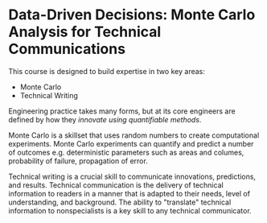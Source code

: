 # Data-Driven Decisions: Monte Carlo Analysis for Technical Communications

This course is designed to build expertise in two key areas:
- Monte Carlo 
- Technical Writing

Engineering practice takes many forms, but at its core engineers are
defined by how they _innovate using quantifiable methods_. 

Monte Carlo is a skillset that uses random numbers to create
computational experiments. Monte Carlo experiments can quantify and predict a
number of outcomes e.g. deterministic parameters such as areas and
columes, probability of failure, propagation of error. 

Technical writing is a crucial skill to communicate innovations,
predictions, and results. Technical communication is the delivery of
technical information to readers in a manner that is adapted to their
needs, level of understanding, and background.  The ability to
"translate" technical information to nonspecialists is a key skill to
any technical communicator. 

